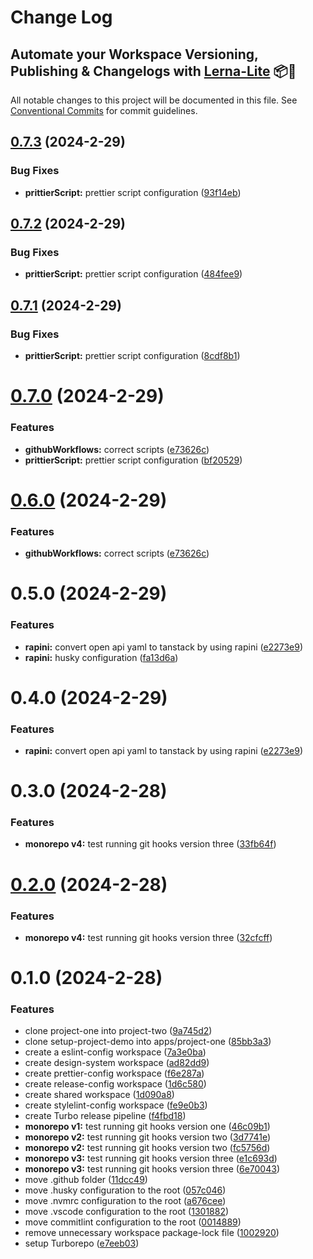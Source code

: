 # Change Log

## Automate your Workspace Versioning, Publishing & Changelogs with [Lerna-Lite](https://github.com/lerna-lite/lerna-lite) 📦🚀

All notable changes to this project will be documented in this file.
See [Conventional Commits](https://conventionalcommits.org) for commit guidelines.

## [0.7.3](https://github.com/tom-57blocks/setup-monorepo-demo/compare/dashboard@0.7.2...dashboard@0.7.3) (2024-2-29)

### Bug Fixes

- **prittierScript:** prettier script configuration ([93f14eb](https://github.com/tom-57blocks/setup-monorepo-demo/commit/93f14eb3d32a795dde3421f9ca885e1f32273184))

## [0.7.2](https://github.com/tom-57blocks/setup-monorepo-demo/compare/dashboard@0.7.1...dashboard@0.7.2) (2024-2-29)

### Bug Fixes

- **prittierScript:** prettier script configuration ([484fee9](https://github.com/tom-57blocks/setup-monorepo-demo/commit/484fee919732fd653395cdff3726897f1976936e))

## [0.7.1](https://github.com/tom-57blocks/setup-monorepo-demo/compare/dashboard@0.7.0...dashboard@0.7.1) (2024-2-29)

### Bug Fixes

- **prittierScript:** prettier script configuration ([8cdf8b1](https://github.com/tom-57blocks/setup-monorepo-demo/commit/8cdf8b11628077c567f5b7db3f2bb0562f4c992b))

# [0.7.0](https://github.com/tom-57blocks/setup-monorepo-demo/compare/dashboard@0.5.0...dashboard@0.7.0) (2024-2-29)

### Features

- **githubWorkflows:** correct scripts ([e73626c](https://github.com/tom-57blocks/setup-monorepo-demo/commit/e73626c34e16cb0f4e06fb94819956ddd446d4cf))
- **prittierScript:** prettier script configuration ([bf20529](https://github.com/tom-57blocks/setup-monorepo-demo/commit/bf2052939d4ce388b3685dbd5241b90e66e8231d))

# [0.6.0](https://github.com/tom-57blocks/setup-monorepo-demo/compare/dashboard@0.5.0...dashboard@0.6.0) (2024-2-29)

### Features

- **githubWorkflows:** correct scripts ([e73626c](https://github.com/tom-57blocks/setup-monorepo-demo/commit/e73626c34e16cb0f4e06fb94819956ddd446d4cf))

# 0.5.0 (2024-2-29)

### Features

- **rapini:** convert open api yaml to tanstack by using rapini ([e2273e9](https://github.com/tom-57blocks/setup-monorepo-demo/commit/e2273e92a84bba3eae4cbcd31863b4a426afbde0))
- **rapini:** husky configuration ([fa13d6a](https://github.com/tom-57blocks/setup-monorepo-demo/commit/fa13d6a38c2544c6d23d8ef74825cd8d87208d15))

# 0.4.0 (2024-2-29)

### Features

- **rapini:** convert open api yaml to tanstack by using rapini ([e2273e9](https://github.com/tom-57blocks/setup-monorepo-demo/commit/e2273e92a84bba3eae4cbcd31863b4a426afbde0))

# 0.3.0 (2024-2-28)

### Features

- **monorepo v4:** test running git hooks version three ([33fb64f](https://github.com/tom-57blocks/setup-monorepo-demo/commit/33fb64f56867bac40eb3defdcbc122c8b7911d5e))

# [0.2.0](https://github.com/tom-57blocks/setup-monorepo-demo/compare/project-one@0.1.0...project-one@0.2.0) (2024-2-28)

### Features

- **monorepo v4:** test running git hooks version three ([32cfcff](https://github.com/tom-57blocks/setup-monorepo-demo/commit/32cfcff7c896934b918fbd6ec30385b00d23963d))

# 0.1.0 (2024-2-28)

### Features

- clone project-one into project-two ([9a745d2](https://github.com/tom-57blocks/setup-monorepo-demo/commit/9a745d2b4c6dc7cd984059400398c3b1cb3c8b3e))
- clone setup-project-demo into apps/project-one ([85bb3a3](https://github.com/tom-57blocks/setup-monorepo-demo/commit/85bb3a323fc2bc920439b67d92b3836d9272b869))
- create a eslint-config workspace ([7a3e0ba](https://github.com/tom-57blocks/setup-monorepo-demo/commit/7a3e0bade50f5f12ed75e12666ecc5b1946d810e))
- create design-system workspace ([ad82dd9](https://github.com/tom-57blocks/setup-monorepo-demo/commit/ad82dd9cfe380601246442b553bbfc9f477c7c0b))
- create prettier-config workspace ([f6e287a](https://github.com/tom-57blocks/setup-monorepo-demo/commit/f6e287a2d9904b0494ea25fb5a7b22c6dbe04cab))
- create release-config workspace ([1d6c580](https://github.com/tom-57blocks/setup-monorepo-demo/commit/1d6c580647c39a168aba181a4f6168e8d4fec93e))
- create shared workspace ([1d090a8](https://github.com/tom-57blocks/setup-monorepo-demo/commit/1d090a85b4086f5a5dd9a987cc83414e5e4b775f))
- create stylelint-config workspace ([fe9e0b3](https://github.com/tom-57blocks/setup-monorepo-demo/commit/fe9e0b38d58fc84ae786fbd525baa0304809cfb0))
- create Turbo release pipeline ([f4fbd18](https://github.com/tom-57blocks/setup-monorepo-demo/commit/f4fbd1804e3abdafa91cefcfc8b89797284df60a))
- **monorepo v1:** test running git hooks version one ([46c09b1](https://github.com/tom-57blocks/setup-monorepo-demo/commit/46c09b19f392dbd42ca3471a13dcf69ca6a11ea0))
- **monorepo v2:** test running git hooks version two ([3d7741e](https://github.com/tom-57blocks/setup-monorepo-demo/commit/3d7741e32e791da0382f3541f22c241fd6fad88e))
- **monorepo v2:** test running git hooks version two ([fc5756d](https://github.com/tom-57blocks/setup-monorepo-demo/commit/fc5756d4dde460e303de865c01d67ac8f79acf8a))
- **monorepo v3:** test running git hooks version three ([e1c693d](https://github.com/tom-57blocks/setup-monorepo-demo/commit/e1c693dd03a5749ae8df9f6081162795f41f5e24))
- **monorepo v3:** test running git hooks version three ([6e70043](https://github.com/tom-57blocks/setup-monorepo-demo/commit/6e70043ce498c12708769f270533333d1dbb4f52))
- move .github folder ([11dcc49](https://github.com/tom-57blocks/setup-monorepo-demo/commit/11dcc49c1d9358db3a10cbc8939b981b9ebba4dc))
- move .husky configuration to the root ([057c046](https://github.com/tom-57blocks/setup-monorepo-demo/commit/057c0461958fe983dba3a08a40eafa374e54b91d))
- move .nvmrc configuration to the root ([a676cee](https://github.com/tom-57blocks/setup-monorepo-demo/commit/a676cee7eb3981a403a4af0a8251f188b4e38a02))
- move .vscode configuration to the root ([1301882](https://github.com/tom-57blocks/setup-monorepo-demo/commit/1301882cffb146985199def338bde9a7b7748270))
- move commitlint configuration to the root ([0014889](https://github.com/tom-57blocks/setup-monorepo-demo/commit/00148892855ba7b73d1f95774349ce2d8b4393a8))
- remove unnecessary workspace package-lock file ([1002920](https://github.com/tom-57blocks/setup-monorepo-demo/commit/1002920d21bef2b2df262b3e788bea78c87facd1))
- setup Turborepo ([e7eeb03](https://github.com/tom-57blocks/setup-monorepo-demo/commit/e7eeb036141efb292680ccda1c58626a76bfb757))
